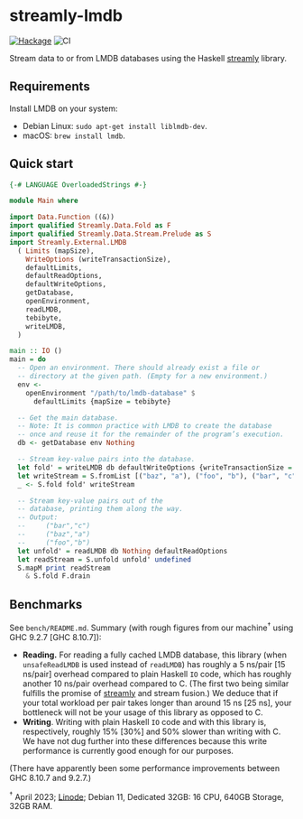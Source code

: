 # streamly-lmdb

[![Hackage](https://img.shields.io/hackage/v/streamly-lmdb.svg?style=flat)](https://hackage.haskell.org/package/streamly-lmdb)
![CI](https://github.com/shlok/streamly-lmdb/workflows/CI/badge.svg?branch=master)

Stream data to or from LMDB databases using the Haskell [streamly](https://hackage.haskell.org/package/streamly) library.

## Requirements

Install LMDB on your system:

* Debian Linux: `sudo apt-get install liblmdb-dev`.
* macOS: `brew install lmdb`.

## Quick start

```haskell
{-# LANGUAGE OverloadedStrings #-}

module Main where

import Data.Function ((&))
import qualified Streamly.Data.Fold as F
import qualified Streamly.Data.Stream.Prelude as S
import Streamly.External.LMDB
  ( Limits (mapSize),
    WriteOptions (writeTransactionSize),
    defaultLimits,
    defaultReadOptions,
    defaultWriteOptions,
    getDatabase,
    openEnvironment,
    readLMDB,
    tebibyte,
    writeLMDB,
  )

main :: IO ()
main = do
  -- Open an environment. There should already exist a file or
  -- directory at the given path. (Empty for a new environment.)
  env <-
    openEnvironment "/path/to/lmdb-database" $
      defaultLimits {mapSize = tebibyte}

  -- Get the main database.
  -- Note: It is common practice with LMDB to create the database
  -- once and reuse it for the remainder of the program’s execution.
  db <- getDatabase env Nothing

  -- Stream key-value pairs into the database.
  let fold' = writeLMDB db defaultWriteOptions {writeTransactionSize = 1}
  let writeStream = S.fromList [("baz", "a"), ("foo", "b"), ("bar", "c")]
  _ <- S.fold fold' writeStream

  -- Stream key-value pairs out of the
  -- database, printing them along the way.
  -- Output:
  --     ("bar","c")
  --     ("baz","a")
  --     ("foo","b")
  let unfold' = readLMDB db Nothing defaultReadOptions
  let readStream = S.unfold unfold' undefined
  S.mapM print readStream
    & S.fold F.drain
```

## Benchmarks

See `bench/README.md`. Summary (with rough figures from our machine<sup>†</sup> using GHC 9.2.7 [GHC 8.10.7]):

* **Reading.** For reading a fully cached LMDB database, this library (when `unsafeReadLMDB` is used instead of `readLMDB`) has roughly a 5 ns/pair [15 ns/pair] overhead compared to plain Haskell `IO` code, which has roughly another 10 ns/pair overhead compared to C. (The first two being similar fulfills the promise of [streamly](https://hackage.haskell.org/package/streamly) and stream fusion.) We deduce that if your total workload per pair takes longer than around 15 ns [25 ns], your bottleneck will not be your usage of this library as opposed to C.
* **Writing**. Writing with plain Haskell `IO` code and with this library is, respectively, roughly 15% [30%] and 50% slower than writing with C. We have not dug further into these differences because this write performance is currently good enough for our purposes.

(There have apparently been some performance improvements between GHC 8.10.7 and 9.2.7.)

<sup>†</sup> April 2023; [Linode](https://linode.com); Debian 11, Dedicated 32GB: 16 CPU, 640GB Storage, 32GB RAM.
